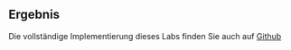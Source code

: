 ## Ergebnis

Die vollständige Implementierung dieses Labs finden Sie auch auf [Github](https://github.com/wit-hdip-comp-sci-2021/weather-explorer)